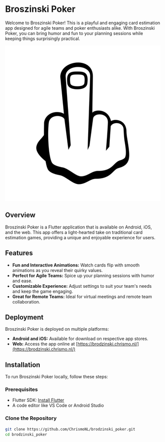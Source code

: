 # Broszinski Poker

Welcome to Broszinski Poker! This is a playful and engaging card estimation app designed for agile teams and poker enthusiasts alike. With Broszinski Poker, you can bring humor and fun to your planning sessions while keeping things surprisingly practical.

![Broszinski Poker](assets/middle_vinger.png)

## Overview

Broszinski Poker is a Flutter application that is available on Android, iOS, and the web. This app offers a light-hearted take on traditional card estimation games, providing a unique and enjoyable experience for users.

## Features

- **Fun and Interactive Animations:** Watch cards flip with smooth animations as you reveal their quirky values.
- **Perfect for Agile Teams:** Spice up your planning sessions with humor and ease.
- **Customizable Experience:** Adjust settings to suit your team's needs and keep the game engaging.
- **Great for Remote Teams:** Ideal for virtual meetings and remote team collaboration.

## Deployment

Broszinski Poker is deployed on multiple platforms:

- **Android and iOS:** Available for download on respective app stores.
- **Web:** Access the app online at [https://brodzinski.chrismo.nl/](https://brodzinski.chrismo.nl/)

## Installation

To run Broszinski Poker locally, follow these steps:

### Prerequisites

- Flutter SDK: [Install Flutter](https://flutter.dev/docs/get-started/install)
- A code editor like VS Code or Android Studio

### Clone the Repository

```bash
git clone https://github.com/ChrismoNL/brodzinski_poker.git
cd brodzinski_poker
